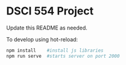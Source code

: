 # DSCI 554 Project

Update this README as needed.

To develop using hot-reload:

```bash
npm install    #install js libraries
npm run serve  #starts server on port 2000
```
